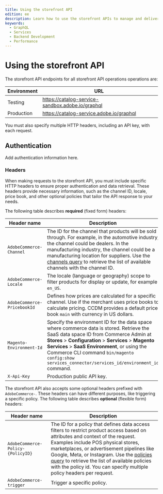 ```yaml
---
title: Using the storefront API
edition: ee
description: Learn how to use the storefront APIs to manage and deliver product data to commerce storefronts or applications in the context of CCDM.
keywords:
  - GraphQL
  - Services
  - Backend Development
  - Performance
---
```


# Using the storefront API

The storefront API endpoints for all storefront API operations operations are:

Environment | URL
----------- | ---
Testing | https://catalog-service-sandbox.adobe.io/graphql
Production | https://catalog-service.adobe.io/graphql

You must also specify multiple HTTP headers, including an API key, with each request.

## Authentication

Add authentication information here.

### Headers

When making requests to the storefront API, you must include specific HTTP headers to ensure proper authentication and data retrieval. These headers provide necessary information, such as the channel ID, locale, price book, and other optional policies that tailor the API response to your needs.

The following table describes **required** (fixed form) headers:

Header name| Description
--- | ---
`AdobeCommerce-Channel` | The ID for the channel that products will be sold through. For example, in the automotive industry, the channel could be dealers. In the manufacturing industry, the channel could be a manufacturing location for suppliers. Use the [channels query](https://developer-stage.adobe.com/commerce/services/graphql-api/admin-api/index.html#query-channels) to retrieve the list of available channels with the channel ID.
`AdobeCommerce-Locale` | The locale (language or geography) scope to filter products for display or update, for example `en_US`.
`AdobeCommerce-PricebookId` | Defines how prices are calculated for a specific channel. Use if the merchant uses price books to calculate pricing. CCDM provides a default price book `main` with currency in US dollars.
`Magento-Environment-Id`| Specify the environment ID for the data space where commerce data is stored. Retrieve the SaaS data space ID from Commerce Admin at **Stores** > **Configuration** > **Services** > **Magento Services** > **SaaS Environment**, or using the Commerce CLI command `bin/magento config:show services_connector/services_id/environment_id` command. <!--If no Commerce backend, how do you get the data space environment ID?-->
`X-Api-Key` | Production public API key.

The storefront API also accepts some optional headers prefixed with `AdobeCommerce-`. These headers can have different purposes, like triggering a specific policy. The following table describes **optional** (flexible form) headers:

Header name| Description
--- | ---
`AdobeCommerce-Policy-{PolicyID}` | The ID for a policy that defines data access filters to restrict product access based on attributes and context of the request. Examples include POS physical stores, marketplaces, or advertisement pipelines like Google, Meta, or Instagram. Use the [policies query](https://developer-stage.adobe.com/commerce/services/graphql-api/admin-api/index.html#query-policies) to retrieve the list of available policies with the policy id. You can specify multiple policy headers per request.
`AdobeCommerce-trigger` | Trigger a specific policy.
